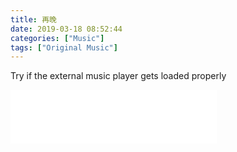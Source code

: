 ```yaml
---
title: 再晚
date: 2019-03-18 08:52:44
categories: ["Music"]
tags: ["Original Music"]
---
```


Try if the external music player gets loaded properly

<iframe frameborder="no" border="0" marginwidth="0" marginheight="0" width=330 height=86 src="//music.163.com/outchain/player?type=2&id=29800095&auto=1&height=66"></iframe>